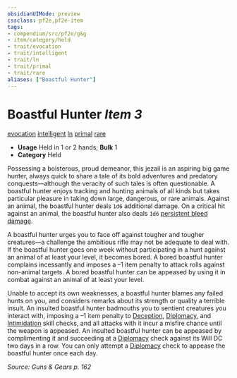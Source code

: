 ```yaml
---
obsidianUIMode: preview
cssclass: pf2e,pf2e-item
tags:
- compendium/src/pf2e/g&g
- item/category/held
- trait/evocation
- trait/intelligent
- trait/ln
- trait/primal
- trait/rare
aliases: ["Boastful Hunter"]
---
```

# Boastful Hunter *Item 3*  
[evocation](../../../Rules/traits/evocation.md)  [intelligent](../../../Rules/traits/intelligent-gmg.md)  [ln](../../../Rules/traits/lawful-neutral-b1.md)  [primal](../../../Rules/traits/primal.md)  [rare](../../../Rules/traits/rare.md)  

- **Usage** Held in 1 or 2 hands; **Bulk** 1
- **Category** Held

Possessing a boisterous, proud demeanor, this jezail is an aspiring big game hunter, always quick to share a tale of its bold adventures and predatory conquests—although the veracity of such tales is often questionable. A boastful hunter enjoys tracking and hunting animals of all kinds but takes particular pleasure in taking down large, dangerous, or rare animals. Against an animal, the boastful hunter deals `1d6` additional damage. On a critical hit against an animal, the boastful hunter also deals `1d6` [persistent bleed damage](../../../Rules/conditions.md#Persistent%20Damage).

A boastful hunter urges you to face off against tougher and tougher creatures—a challenge the ambitious rifle may not be adequate to deal with. If the boastful hunter goes one week without participating in a hunt against an animal of at least your level, it becomes bored. A bored boastful hunter complains incessantly and imposes a –1 item penalty to attack rolls against non-animal targets. A bored boastful hunter can be appeased by using it in combat against an animal of at least your level.

Unable to accept its own weaknesses, a boastful hunter blames any failed hunts on you, and considers remarks about its strength or quality a terrible insult. An insulted boastful hunter badmouths you to sentient creatures you interact with, imposing a –1 item penalty to [Deception](../../skills.md#Deception), [Diplomacy](../../skills.md#Diplomacy), and [Intimidation](../../skills.md#Intimidation) skill checks, and all attacks with it incur a misfire chance until the weapon is appeased. An insulted boastful hunter can be appeased by complimenting it and succeeding at a [Diplomacy](../../skills.md#Diplomacy) check against its Will DC two days in a row. You can only attempt a [Diplomacy](../../skills.md#Diplomacy) check to appease the boastful hunter once each day.

*Source: Guns & Gears p. 162*